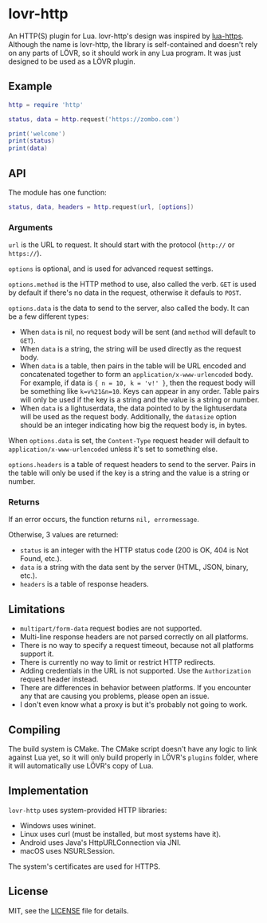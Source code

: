 lovr-http
===

An HTTP(S) plugin for Lua.  lovr-http's design was inspired by
[lua-https](https://github.com/love2d/lua-https). Although the name is lovr-http, the library is
self-contained and doesn't rely on any parts of LÖVR, so it should work in any Lua program.  It was
just designed to be used as a LÖVR plugin.

Example
---

```lua
http = require 'http'

status, data = http.request('https://zombo.com')

print('welcome')
print(status)
print(data)
```

API
---

The module has one function:

```lua
status, data, headers = http.request(url, [options])
```

### Arguments

`url` is the URL to request.  It should start with the protocol (`http://` or `https://`).

`options` is optional, and is used for advanced request settings.

`options.method` is the HTTP method to use, also called the verb.  `GET` is used by default if
there's no data in the request, otherwise it defauls to `POST`.

`options.data` is the data to send to the server, also called the body.  It can be a few different
types:

- When `data` is nil, no request body will be sent (and `method` will default to `GET`).
- When `data` is a string, the string will be used directly as the request body.
- When `data` is a table, then pairs in the table will be URL encoded and concatenated together to
  form an `application/x-www-urlencoded` body.  For example, if data is `{ n = 10, k = 'v!' }`, then
  the request body will be something like `k=v%21&n=10`.  Keys can appear in any order.  Table pairs
  will only be used if the key is a string and the value is a string or number.
- When `data` is a lightuserdata, the data pointed to by the lightuserdata will be used as the
  request body.  Additionally, the `datasize` option should be an integer indicating how big the
  request body is, in bytes.

When `options.data` is set, the `Content-Type` request header will default to
`application/x-www-urlencoded` unless it's set to something else.

`options.headers` is a table of request headers to send to the server.  Pairs in the table will only
be used if the key is a string and the value is a string or number.

### Returns

If an error occurs, the function returns `nil, errormessage`.

Otherwise, 3 values are returned:

- `status` is an integer with the HTTP status code (200 is OK, 404 is Not Found, etc.).
- `data` is a string with the data sent by the server (HTML, JSON, binary, etc.).
- `headers` is a table of response headers.

Limitations
---

- `multipart/form-data` request bodies are not supported.
- Multi-line response headers are not parsed correctly on all platforms.
- There is no way to specify a request timeout, because not all platforms support it.
- There is currently no way to limit or restrict HTTP redirects.
- Adding credentials in the URL is not supported.  Use the `Authorization` request header instead.
- There are differences in behavior between platforms.  If you encounter any that are causing you
  problems, please open an issue.
- I don't even know what a proxy is but it's probably not going to work.

Compiling
---

The build system is CMake.  The CMake script doesn't have any logic to link against Lua yet, so it
will only build properly in LÖVR's `plugins` folder, where it will automatically use LÖVR's copy of
Lua.

Implementation
---

`lovr-http` uses system-provided HTTP libraries:

- Windows uses wininet.
- Linux uses curl (must be installed, but most systems have it).
- Android uses Java's HttpURLConnection via JNI.
- macOS uses NSURLSession.

The system's certificates are used for HTTPS.

License
---

MIT, see the [LICENSE](./LICENSE) file for details.
